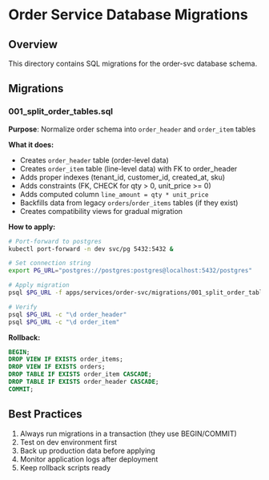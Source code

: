 # Order Service Database Migrations

## Overview
This directory contains SQL migrations for the order-svc database schema.

## Migrations

### 001_split_order_tables.sql
**Purpose**: Normalize order schema into `order_header` and `order_item` tables

**What it does:**
- Creates `order_header` table (order-level data)
- Creates `order_item` table (line-level data) with FK to order_header
- Adds proper indexes (tenant_id, customer_id, created_at, sku)
- Adds constraints (FK, CHECK for qty > 0, unit_price >= 0)
- Adds computed column `line_amount = qty * unit_price`
- Backfills data from legacy `orders`/`order_items` tables (if they exist)
- Creates compatibility views for gradual migration

**How to apply:**
```bash
# Port-forward to postgres
kubectl port-forward -n dev svc/pg 5432:5432 &

# Set connection string
export PG_URL="postgres://postgres:postgres@localhost:5432/postgres"

# Apply migration
psql $PG_URL -f apps/services/order-svc/migrations/001_split_order_tables.sql

# Verify
psql $PG_URL -c "\d order_header"
psql $PG_URL -c "\d order_item"
```

**Rollback:**
```sql
BEGIN;
DROP VIEW IF EXISTS order_items;
DROP VIEW IF EXISTS orders;
DROP TABLE IF EXISTS order_item CASCADE;
DROP TABLE IF EXISTS order_header CASCADE;
COMMIT;
```

## Best Practices
1. Always run migrations in a transaction (they use BEGIN/COMMIT)
2. Test on dev environment first
3. Back up production data before applying
4. Monitor application logs after deployment
5. Keep rollback scripts ready

